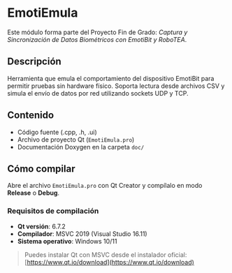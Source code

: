 # EmotiEmula

Este módulo forma parte del Proyecto Fin de Grado: *Captura y Sincronización de Datos Biométricos con EmotiBit y RoboTEA*.

## Descripción

Herramienta que emula el comportamiento del dispositivo EmotiBit para permitir pruebas sin hardware físico. Soporta lectura desde archivos CSV y simula el envío de datos por red utilizando sockets UDP y TCP.

## Contenido

- Código fuente (.cpp, .h, .ui)
- Archivo de proyecto Qt (`EmotiEmula.pro`)
- Documentación Doxygen en la carpeta `doc/`

## Cómo compilar

Abre el archivo `EmotiEmula.pro` con Qt Creator y compílalo en modo **Release** o **Debug**.

### Requisitos de compilación

- **Qt versión**: 6.7.2
- **Compilador**: MSVC 2019 (Visual Studio 16.11)
- **Sistema operativo**: Windows 10/11

> Puedes instalar Qt con MSVC desde el instalador oficial: [https://www.qt.io/download](https://www.qt.io/download)